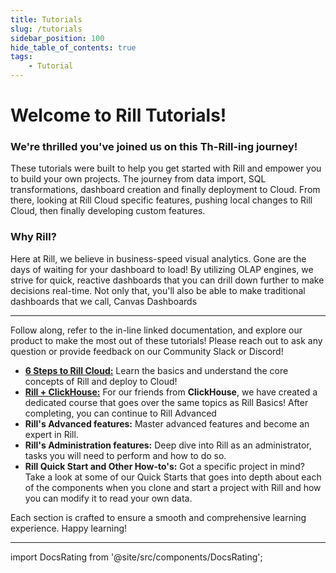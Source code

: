 ```yaml
---
title: Tutorials
slug: /tutorials
sidebar_position: 100
hide_table_of_contents: true
tags:
    - Tutorial
---
```


# Welcome to Rill Tutorials!

### We're thrilled you've joined us on this Th-Rill-ing journey!

These tutorials were built to help you get started with Rill and empower you to build your own projects. The journey from data import, SQL transformations, dashboard creation and finally deployment to Cloud. From there, looking at Rill Cloud specific features, pushing local changes to Rill Cloud, then finally developing custom features.


### Why Rill?
Here at Rill, we believe in business-speed visual analytics. Gone are the days of waiting for your dashboard to load! By utilizing OLAP engines, we strive for quick, reactive dashboards that you can drill down further to make decisions real-time. Not only that, you'll also be able to make traditional dashboards that we call, Canvas Dashboards


---
Follow along, refer to the in-line linked documentation, and explore our product to make the most out of these tutorials! Please reach out to ask any question or provide feedback on our Community Slack or Discord!

- [**6 Steps to Rill Cloud:**](/tutorials/rill_basics//launch) Learn the basics and understand the core concepts of Rill and deploy to Cloud!
- [**Rill + ClickHouse:**](/tutorials/rill_clickhouse/) For our friends from **ClickHouse**, we have created a dedicated course that goes over the same topics as Rill Basics! After completing, you can continue to Rill Advanced
- **Rill's Advanced features:** Master advanced features and become an expert in Rill.
- **Rill's Administration features:** Deep dive into Rill as an administrator, tasks you will need to perform and how to do so.
- **Rill Quick Start and Other How-to's:** Got a specific project in mind? Take a look at some of our Quick Starts that goes into depth about each of the components when you clone and start a project with Rill and how you can modify it to read your own data.


Each section is crafted to ensure a smooth and comprehensive learning experience. Happy learning!

---


import DocsRating from '@site/src/components/DocsRating';

<DocsRating />
